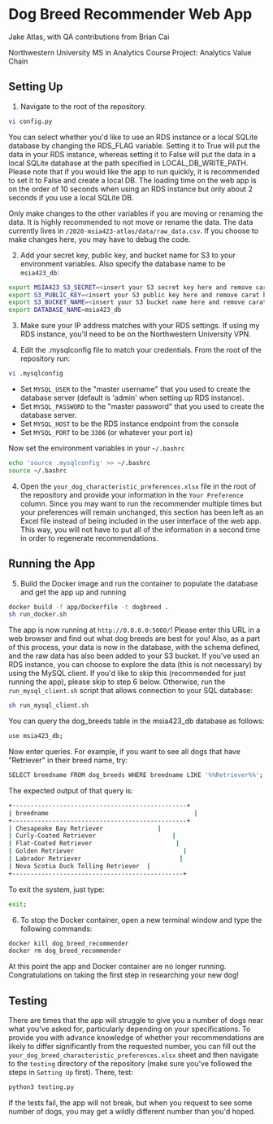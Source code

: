 # Dog Breed Recommender Web App
Jake Atlas, with QA contributions from Brian Cai

Northwestern University MS in Analytics Course Project: Analytics Value Chain

## Setting Up
1) Navigate to the root of the repository. 
```bash
vi config.py 
```
You can select whether you'd like to use an RDS instance or a local SQLite database by changing the RDS_FLAG variable. Setting it to True will put the data in your RDS instance, whereas setting it to False will put the data in a local SQLite database at the path specified in LOCAL_DB_WRITE_PATH. Please note that if you would like the app to run quickly, it is recommended to set it to False and create a local DB. The loading time on the web app is on the order of 10 seconds when using an RDS instance but only about 2 seconds if you use a local SQLite DB.

Only make changes to the other variables if you are moving or renaming the data. It is highly recommended to not move or rename the data. The data currently lives in `/2020-msia423-atlas/data/raw_data.csv`. If you choose to make changes here, you may have to debug the code.

2) Add your secret key, public key, and bucket name for S3 to your environment variables. Also specify the database name to be `msia423_db`:
```bash
export MSIA423_S3_SECRET=<insert your S3 secret key here and remove carat brackets>
export S3_PUBLIC_KEY=<insert your S3 public key here and remove carat brackets>
export S3_BUCKET_NAME=<insert your S3 bucket name here and remove carat brackets>
export DATABASE_NAME=msia423_db
```

3) Make sure your IP address matches with your RDS settings. If using my RDS instance, you'll need to be on the Northwestern University VPN.

4) Edit the .mysqlconfig file to match your credentials. From the root of the repository run:
```bash
vi .mysqlconfig
```

* Set `MYSQL_USER` to the "master username" that you used to create the database server (default is 'admin' when setting up RDS instance).
* Set `MYSQL_PASSWORD` to the "master password" that you used to create the database server.
* Set `MYSQL_HOST` to be the RDS instance endpoint from the console
* Set `MYSQL_PORT` to be `3306` (or whatever your port is)

Now set the environment variables in your `~/.bashrc`

```bash
echo 'source .mysqlconfig' >> ~/.bashrc
source ~/.bashrc
```

4) Open the `your_dog_characteristic_preferences.xlsx` file in the root of the repository and provide your information in the `Your Preference` column. Since you may want to run the recommender multiple times but your preferences will remain unchanged, this section has been left as an Excel file instead of being included in the user interface of the web app. This way, you will not have to put all of the information in a second time in order to regenerate recommendations.

## Running the App
5) Build the Docker image and run the container to populate the database and get the app up and running
```bash
docker build -f app/Dockerfile -t dogbreed .
sh run_docker.sh
```

The app is now running at `http://0.0.0.0:5000/`! Please enter this URL in a web browser and find out what dog breeds are best for you! Also, as a part of this process, your data is now in the database, with the schema defined, and the raw data has also been added to your S3 bucket. If you've used an RDS instance, you can choose to explore the data (this is not necessary) by using the MySQL client. If you'd like to skip this (recommended for just running the app), please skip to step 6 below. Otherwise, run the `run_mysql_client.sh` script that allows connection to your SQL database:

```bash
sh run_mysql_client.sh
```

You can query the dog_breeds table in the msia423_db database as follows:

```bash
use msia423_db;
```
Now enter queries. For example, if you want to see all dogs that have "Retriever" in their breed name, try:
```bash
SELECT breedname FROM dog_breeds WHERE breedname LIKE '%%Retriever%%';
```
The expected output of that query is:
```bash
+------------------------------------------------+
| breedname                                        |
+------------------------------------------------+
| Chesapeake Bay Retriever               |
| Curly-Coated Retriever                     |
| Flat-Coated Retriever                       |
| Golden Retriever                              |
| Labrador Retriever                           |
| Nova Scotia Duck Tolling Retriever  |
+-----------------------------------------------+
```

To exit the system, just type:
```bash
exit;
```

6) To stop the Docker container, open a new terminal window and type the following commands:
```bash
docker kill dog_breed_recommender
docker rm dog_breed_recommender
```

At this point the app and Docker container are no longer running. Congratulations on taking the first step in researching your new dog!

## Testing
There are times that the app will struggle to give you a number of dogs near what you've asked for, particularly depending on your specifications. To provide you with advance knowledge of whether your recommendations are likely to differ significantly from the requested number, you can fill out the `your_dog_breed_characteristic_preferences.xlsx` sheet and then navigate to the `testing` directory of the repository (make sure you've followed the steps in `Setting Up` first). There, test:
```bash
python3 testing.py
```
If the tests fail, the app will not break, but when you request to see some number of dogs, you may get a wildly different number than you'd hoped. 
